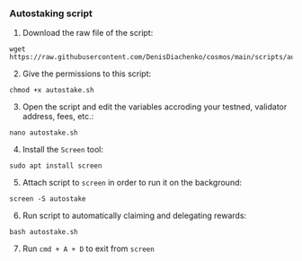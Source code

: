 ### Autostaking script

1. Download the raw file of the script:
```
wget https://raw.githubusercontent.com/DenisDiachenko/cosmos/main/scripts/autostake.sh
```
2. Give the permissions to this script:
```
chmod +x autostake.sh
```
3. Open the script and edit the variables accroding your testned, validator address, fees, etc.:
```
nano autostake.sh
```
4. Install the `Screen` tool:
```
sudo apt install screen
```
5. Attach script to `screen` in order to run it on the background:
```
screen -S autostake
```
6. Run script to automatically claiming and delegating rewards:
```
bash autostake.sh
```
7. Run `cmd + A + D` to exit from `screen`
